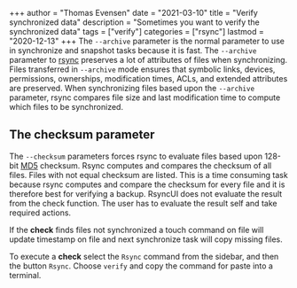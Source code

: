 +++
author = "Thomas Evensen"
date = "2021-03-10"
title =  "Verify synchronized data"
description = "Sometimes you want to verify the synchronized data"
tags = ["verify"]
categories = ["rsync"]
lastmod = "2020-12-13"
+++
The `--archive` parameter is the normal parameter to use in synchronize and snapshot tasks because it is fast. The `--archive` parameter to [rsync](https://en.wikipedia.org/wiki/Rsync) preserves a lot of attributes of files when synchronizing. Files transferred in `--archive` mode ensures that symbolic links, devices, permissions, ownerships, modification times, ACLs, and extended attributes are preserved. When synchronizing files based upon the `--archive` parameter, rsync compares file size and last modification time to compute which files to be synchronized.

## The checksum parameter

The `--checksum` parameters forces rsync to evaluate files based upon 128-bit [MD5](https://en.wikipedia.org/wiki/MD5) checksum. Rsync computes and compares the checksum of all files. Files with not equal checksum are listed. This is a time consuming task because rsync computes and compare the checksum for every file and it is therefore best for verifying a backup. RsyncUI does not evaluate the result from the check function. The user has to evaluate the result self and take required actions.

If the **check** finds files not synchronized a touch command on file will update timestamp on file and next synchronize task will copy missing files.

To execute a **check** select the `Rsync` command from the sidebar, and then the button `Rsync`. Choose `verify` and copy the command for paste into a terminal.  
